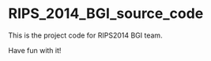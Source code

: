 RIPS_2014_BGI_source_code
=========================

This is the project code for RIPS2014 BGI team.

Have fun with it!



